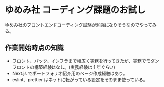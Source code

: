 # ゆめみ社 コーディング課題のお試し

ゆめみ社のフロントエンドコーディング試験が勉強になりそうなのでやってみる。

## 作業開始時点の知識

- フロント、バック、インフラまで幅広く実務を行ってきたが、実務でモダンフロントの構築経験はなし。(実務経験は 1 年ぐらい)
- Next.js でポートフォリオ紹介用のページ作成経験はあり。
- eslint、prettier はネットに転がっている設定をそのまま使っている。
